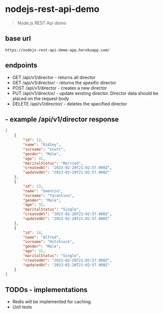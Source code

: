 # nodejs-rest-api-demo
>Node.js REST Api demo


## base url
```
https://nodejs-rest-api-demo-app.herokuapp.com/
```

## endpoints
- GET /api/v1/director - returns all director
- GET /api/v1/director/<id> - returns the spesific director
- POST /api/v1/director - creates a new director
- PUT /api/v1/director/<id>  - update existing director. Director data should be placed on the request body
- DELETE /api/v1/director/<id> - deletes the specified director

##  - example /api/v1/director response
```JSON 
[
    {
        "id": 12,
        "name": "Ridley",
        "surname": "Scott",
        "gender": "Male",
        "age": 31,
        "maritalStatus": "Married",
        "createdAt": "2023-02-20T21:02:57.000Z",
        "updatedAt": "2023-02-20T21:02:57.000Z"
    },
    {
        "id": 13,
        "name": "Quentin",
        "surname": "Tarantino",
        "gender": "Male",
        "age": 32,
        "maritalStatus": "Single",
        "createdAt": "2023-02-20T21:02:57.000Z",
        "updatedAt": "2023-02-20T21:02:57.000Z"
    },
    {
        "id": 14,
        "name": "Alfred",
        "surname": "Hitchcock",
        "gender": "Male",
        "age": 31,
        "maritalStatus": "Single",
        "createdAt": "2023-02-20T21:02:57.000Z",
        "updatedAt": "2023-02-20T21:02:57.000Z"
    }
]
```

## TODOs - implementations
- Redis will be implemented for caching.
- Unit tests